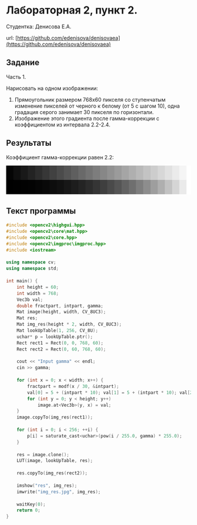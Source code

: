 # Лабораторная 2, пункт 2.

Студентка: Денисова Е.А.  

url: [https://github.com/edenisova/denisovaea](https://github.com/edenisova/denisovaea)

## Задание

Часть 1.

Нарисовать на одном изображении:  

1. Прямоугольник размером 768х60 пикселя со ступенчатым изменение пикселей от черного к белому (от 5 с шагом 10), одна градация серого занимает 30 пикселя по горизонтали.  
2. Изображение этого градиента после гамма-коррекции с коэффициентом из интервала 2.2-2.4.



## Результаты

Коэффициент гамма-коррекции равен 2.2:

![](src/img_res.jpg)



## Текст программы

```c++
#include <opencv2\highgui.hpp>
#include <opencv2\core\mat.hpp>
#include <opencv2\core.hpp>
#include <opencv2\imgproc\imgproc.hpp>
#include <iostream>

using namespace cv;
using namespace std;

int main() {
	int height = 60;
	int width = 768;
	Vec3b val;
	double fractpart, intpart, gamma;
	Mat image(height, width, CV_8UC3);
	Mat res;
	Mat img_res(height * 2, width, CV_8UC3);
	Mat lookUpTable(1, 256, CV_8U);
	uchar* p = lookUpTable.ptr();
	Rect rect1 = Rect(0, 0, 768, 60);
	Rect rect2 = Rect(0, 60, 768, 60);

	cout << "Input gamma" << endl;
	cin >> gamma;

	for (int x = 0; x < width; x++) {
		fractpart = modf(x / 30, &intpart);
		val[0] = 5 + (intpart * 10); val[1] = 5 + (intpart * 10); val[2] = 5 + (intpart * 10);
		for (int y = 0; y < height; y++)
			image.at<Vec3b>(y, x) = val;
	}
	image.copyTo(img_res(rect1));

	for (int i = 0; i < 256; ++i) {
		p[i] = saturate_cast<uchar>(pow(i / 255.0, gamma) * 255.0);
	}

	res = image.clone();
	LUT(image, lookUpTable, res);

	res.copyTo(img_res(rect2));

	imshow("res", img_res);
	imwrite("img_res.jpg", img_res);

	waitKey(0);
	return 0;
}
```

